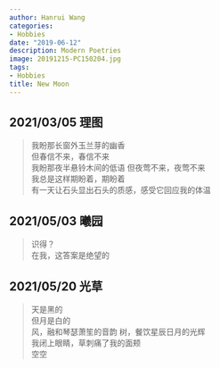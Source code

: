 ```yaml
---
author: Hanrui Wang
categories:
- Hobbies
date: "2019-06-12"
description: Modern Poetries
image: 20191215-PC150204.jpg
tags:
- Hobbies
title: New Moon
---
```



<!--more-->

## 2021/03/05 理图
> 我盼那长窗外玉兰芽的幽香  
> 但春信不来，春信不来  
> 我盼那夜半悬铃木间的低语
> 但夜莺不来，夜莺不来  
> 我总是这样期盼着，期盼着  
> 有一天让石头显出石头的质感，感受它回应我的体温

## 2021/05/03 曦园
> 识得？  
> 在我，这答案是绝望的

## 2021/05/20 光草
> 天是黑的  
> 但月是白的  
> 风，融和琴瑟萧笙的音韵
> 树，餐饮星辰日月的光辉  
> 我闭上眼睛，草刺痛了我的面颊  
> 空空



